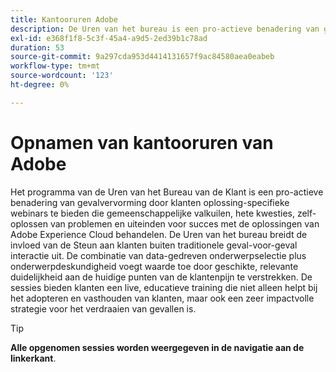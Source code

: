 ```yaml
---
title: Kantooruren Adobe
description: De Uren van het bureau is een pro-actieve benadering van gevalvervorming door klanten oplossing-specifieke webinars aan te bieden.
exl-id: e368f1f8-5c3f-45a4-a9d5-2ed39b1c78ad
duration: 53
source-git-commit: 9a297cda953d4414131657f9ac84580aea0eabeb
workflow-type: tm+mt
source-wordcount: '123'
ht-degree: 0%

---
```


# Opnamen van kantooruren van Adobe

Het programma van de Uren van het Bureau van de Klant is een pro-actieve benadering van gevalvervorming door klanten oplossing-specifieke webinars te bieden die gemeenschappelijke valkuilen, hete kwesties, zelf-oplossen van problemen en uiteinden voor succes met de oplossingen van Adobe Experience Cloud behandelen. De Uren van het bureau breidt de invloed van de Steun aan klanten buiten traditionele geval-voor-geval interactie uit. De combinatie van data-gedreven onderwerpselectie plus onderwerpdeskundigheid voegt waarde toe door geschikte, relevante duidelijkheid aan de huidige punten van de klantenpijn te verstrekken. De sessies bieden klanten een live, educatieve training die niet alleen helpt bij het adopteren en vasthouden van klanten, maar ook een zeer impactvolle strategie voor het verdraaien van gevallen is.

>[!TIP]
>
>**Alle opgenomen sessies worden weergegeven in de navigatie aan de linkerkant**.

<!--

## Featured

<table>
  <tr>
   <td>
      <a href="2022/cross-channel.md">
      <img alt="Level up Your Cross-channel Marketing with Adobe [!DNL Campaign Classic]" src="assets/cross-channel.png"/>
      </a>
      <div>
         <a href="./2022/cross-channel.md"><strong>Level up Your Cross-channel Marketing with Adobe [!DNL Campaign Classic]</strong></a>
         <br/>
      </div>
   </td>
   <td>
      <a href="2022/integrations.md">
      <img alt="Adobe [!DNL Campaign] integrations with a marketing ecosystem" src="assets/integrations.png"/>
      </a>
      <div>
         <a href="./2022/integrations.md"><strong>Adobe [!DNL Campaign] integrations with a marketing ecosystem</strong></a>
         <br/>
      </div>
   </td>
   <td>
      <a href="2022/tips.md">
      <img alt="Time saving tips from a pro" src="./assets/tips.png"/>
      </a>
      <div>
         <a href="2022/tips.md"><strong>Time saving tips from a pro</strong></a>
         <br/>
      </div>
   </td>
</table>

-->
